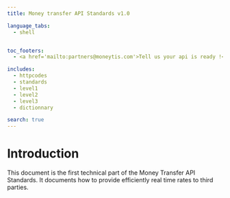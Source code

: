 ```yaml
---
title: Money transfer API Standards v1.0

language_tabs:
  - shell


toc_footers:
  - <a href='mailto:partners@moneytis.com'>Tell us your api is ready !</a>

includes:
  - httpcodes
  - standards
  - level1
  - level2
  - level3
  - dictionnary

search: true
---
```



# Introduction

This document is the first technical part of the Money Transfer API Standards.
It documents how to provide efficiently real time rates to third parties.




